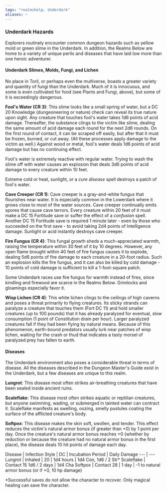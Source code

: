 ```yaml
---
tags: "realmshelp, Underdark"
aliases: ~
---
```


### Underdark Hazards

Explorers routinely encounter common dungeon hazards such as yellow mold or green slime in the Underdark. In addition, the Realms Below are home to a variety of unique perils and diseases that have laid low more than one heroic adventurer.

#### Underdark Slimes, Molds, Fungi, and Lichen

No place in Toril, or perhaps even the multiverse, boasts a greater variety and quantity of fungi than the Underdark. Much of it is innocuous, and some is even cultivated for food (see Plants and Fungi, above), but some of it is exceedingly dangerous.

**Fool's Water (CR 3)**: This slime looks like a small spring of water, but a DC 20 Knowledge (dungeoneering or nature) check can reveal its true nature upon sight. Any creature that touches fool's water takes 1d6 points of acid damage. Thereafter, the substance clings to the victim like slime, dealing the same amount of acid damage each round for the next 2d6 rounds. On the first round of contact, it can be scraped off easily, but after that it must be frozen, burned, or cut away. (All these processes apply damage to the victim as well.) Against wood or metal, fool's water deals 1d6 points of acid damage but has no continuing effect.

Fool's water is extremely reactive with regular water. Trying to wash the slime off with water causes an explosion that deals 3d6 points of acid damage to every creature within 10 feet.

Extreme cold or heat, sunlight, or a *cure disease* spell destroys a patch of fool's water.

**Cave Creeper (CR 1)**: Cave creeper is a gray-and-white fungus that flourishes near water. It is especially common in the Lowerdark where it grows close to most of the water sources. Cave creeper continually emits spores that cause cave terrors. Every creature within 20 feet of it must make a DC 15 Fortitude save or suffer the effect of a *confusion* spell. Another DC 15 Fortitude save is required 1 minute later - even by those who succeeded on the first save - to avoid taking 2d4 points of Intelligence damage. Sunlight or acid instantly destroys cave creeper.

**Fire Fungus (CR 4)**: This fungal growth sheds a much-appreciated warmth, raising the temperature within 30 feet of it by 10 degrees. However, any open flame brought within 40 feet of fire fungus causes it to explode, dealing 5d6 points of fire damage to each creature in a 20-foot radius. Such an explosion kills the fire fungus, and it can also be killed by cold damage - 10 points of cold damage is sufficient to kill a 1-foot-square patch.

Some Underdark races use fire fungus for warmth instead of fires, since kindling and firewood are scarce in the Realms Below. Grimlocks and gloamings especially favor it.

**Wisp Lichen (CR 4)**: This white lichen clings to the ceilings of high caverns and poses a threat primarily to flying creatures. Its sticky strands can paralyze a creature that touches them (Fort DC 11) and hold smaller creatures (up to 100 pounds) that it has already paralyzed for eventual, slow consumption (1 point of Constitution drain per hour). Larger paralyzed creatures fall if they had been flying by natural means. Because of this phenomenon, earth-bound predators usually lurk near patches of wisp lichen, waiting for the crash or thud that indicates a tasty morsel of paralyzed prey has fallen to earth.

#### Diseases

The Underdark environment also poses a considerable threat in terms of disease. All the diseases described in the Dungeon Master's Guide exist in the Underdark, but a few diseases are unique to this realm.

**Lungrot**: This disease most often strikes air-breathing creatures that have been sealed inside ancient ruins.

**Scaleflake**: This disease most often strikes aquatic or reptilian creatures, but anyone swimming, wading, or submerged in tainted water can contract it. Scaleflake manifests as swelling, oozing, smelly pustules coating the surface of the afflicted creature's body.

**Softpox**: This disease makes the skin soft, swollen, and tender. This effect reduces the victim's natural armor bonus (if greater than +0) by 1 point per day. Once the creature's natural armor bonus reaches +0 (whether by reduction or because the creature had no natural armor bonus in the first place), the disease deals 10 hit points of damage each day.

Disease | Infection Style | DC | Incubation Period | Daily Damage
--- | ---
Lungrot | Inhaled | 20 | 1d4 hours | 1d4 Con, 1d6 / 2 Str\*
Scaleflake | Contact 15 1d6 / 2 days | 1d4 Cha
Softpox | Contact 28 | 1 day | -1 to natural armor bonus (or if +0, 10 hp damage)

\*Successful saves do not allow the character to recover. Only magical healing can save the character.
